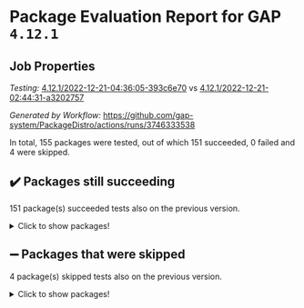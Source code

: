 # Package Evaluation Report for GAP `4.12.1`

## Job Properties

*Testing:* [4.12.1/2022-12-21-04:36:05-393c6e70](https://github.com/gap-system/PackageDistro/blob/data/reports/4.12.1/2022-12-21-04:36:05-393c6e70) vs [4.12.1/2022-12-21-02:44:31-a3202757](https://github.com/gap-system/PackageDistro/blob/data/reports/4.12.1/2022-12-21-02:44:31-a3202757)

*Generated by Workflow:* https://github.com/gap-system/PackageDistro/actions/runs/3746333538

In total, 155 packages were tested, out of which 151 succeeded, 0 failed and 4 were skipped.

## :heavy_check_mark: Packages still succeeding

151 package(s) succeeded tests also on the previous version.
<details><summary>Click to show packages!</summary>

- 4ti2interface 2022.09-01 [(success)](https://github.com/gap-system/PackageDistro/actions/runs/3746333538/jobs/6361691845)
- ace 5.6.1 [(success)](https://github.com/gap-system/PackageDistro/actions/runs/3746333538/jobs/6361691916)
- aclib 1.3.2 [(success)](https://github.com/gap-system/PackageDistro/actions/runs/3746333538/jobs/6361691960)
- agt 0.3 [(success)](https://github.com/gap-system/PackageDistro/actions/runs/3746333538/jobs/6361692012)
- alnuth 3.2.1 [(success)](https://github.com/gap-system/PackageDistro/actions/runs/3746333538/jobs/6361692069)
- anupq 3.2.6 [(success)](https://github.com/gap-system/PackageDistro/actions/runs/3746333538/jobs/6361692123)
- atlasrep 2.1.6 [(success)](https://github.com/gap-system/PackageDistro/actions/runs/3746333538/jobs/6361692168)
- autodoc 2022.10.20 [(success)](https://github.com/gap-system/PackageDistro/actions/runs/3746333538/jobs/6361692259)
- automata 1.15 [(success)](https://github.com/gap-system/PackageDistro/actions/runs/3746333538/jobs/6361692345)
- automgrp 1.3.2 [(success)](https://github.com/gap-system/PackageDistro/actions/runs/3746333538/jobs/6361692411)
- autpgrp 1.11 [(success)](https://github.com/gap-system/PackageDistro/actions/runs/3746333538/jobs/6361692482)
- cap 2022.12-15 [(success)](https://github.com/gap-system/PackageDistro/actions/runs/3746333538/jobs/6361692539)
- caratinterface 2.3.4 [(success)](https://github.com/gap-system/PackageDistro/actions/runs/3746333538/jobs/6361692605)
- cddinterface 2022.11.01 [(success)](https://github.com/gap-system/PackageDistro/actions/runs/3746333538/jobs/6361692661)
- circle 1.6.5 [(success)](https://github.com/gap-system/PackageDistro/actions/runs/3746333538/jobs/6361692721)
- classicpres 1.22 [(success)](https://github.com/gap-system/PackageDistro/actions/runs/3746333538/jobs/6361692777)
- cohomolo 1.6.10 [(success)](https://github.com/gap-system/PackageDistro/actions/runs/3746333538/jobs/6361692841)
- congruence 1.2.4 [(success)](https://github.com/gap-system/PackageDistro/actions/runs/3746333538/jobs/6361692902)
- corelg 1.56 [(success)](https://github.com/gap-system/PackageDistro/actions/runs/3746333538/jobs/6361692963)
- crime 1.6 [(success)](https://github.com/gap-system/PackageDistro/actions/runs/3746333538/jobs/6361693019)
- crisp 1.4.6 [(success)](https://github.com/gap-system/PackageDistro/actions/runs/3746333538/jobs/6361693066)
- crypting 0.10.4 [(success)](https://github.com/gap-system/PackageDistro/actions/runs/3746333538/jobs/6361693138)
- cryst 4.1.25 [(success)](https://github.com/gap-system/PackageDistro/actions/runs/3746333538/jobs/6361693187)
- crystcat 1.1.10 [(success)](https://github.com/gap-system/PackageDistro/actions/runs/3746333538/jobs/6361693233)
- ctbllib 1.3.4 [(success)](https://github.com/gap-system/PackageDistro/actions/runs/3746333538/jobs/6361693283)
- cubefree 1.19 [(success)](https://github.com/gap-system/PackageDistro/actions/runs/3746333538/jobs/6361693340)
- curlinterface 2.3.1 [(success)](https://github.com/gap-system/PackageDistro/actions/runs/3746333538/jobs/6361693375)
- cvec 2.7.6 [(success)](https://github.com/gap-system/PackageDistro/actions/runs/3746333538/jobs/6361693416)
- datastructures 0.3.0 [(success)](https://github.com/gap-system/PackageDistro/actions/runs/3746333538/jobs/6361693458)
- deepthought 1.0.6 [(success)](https://github.com/gap-system/PackageDistro/actions/runs/3746333538/jobs/6361693496)
- design 1.7 [(success)](https://github.com/gap-system/PackageDistro/actions/runs/3746333538/jobs/6361693539)
- difsets 2.3.1 [(success)](https://github.com/gap-system/PackageDistro/actions/runs/3746333538/jobs/6361693580)
- digraphs 1.6.1 [(success)](https://github.com/gap-system/PackageDistro/actions/runs/3746333538/jobs/6361693627)
- edim 1.3.6 [(success)](https://github.com/gap-system/PackageDistro/actions/runs/3746333538/jobs/6361693675)
- example 4.3.2 [(success)](https://github.com/gap-system/PackageDistro/actions/runs/3746333538/jobs/6361693756)
- examplesforhomalg 2022.11-01 [(success)](https://github.com/gap-system/PackageDistro/actions/runs/3746333538/jobs/6361693842)
- factint 1.6.3 [(success)](https://github.com/gap-system/PackageDistro/actions/runs/3746333538/jobs/6361693900)
- ferret 1.0.9 [(success)](https://github.com/gap-system/PackageDistro/actions/runs/3746333538/jobs/6361693953)
- fga 1.4.0 [(success)](https://github.com/gap-system/PackageDistro/actions/runs/3746333538/jobs/6361694006)
- fining 1.5.4 [(success)](https://github.com/gap-system/PackageDistro/actions/runs/3746333538/jobs/6361694091)
- float 1.0.3 [(success)](https://github.com/gap-system/PackageDistro/actions/runs/3746333538/jobs/6361694164)
- format 1.4.3 [(success)](https://github.com/gap-system/PackageDistro/actions/runs/3746333538/jobs/6361694237)
- forms 1.2.9 [(success)](https://github.com/gap-system/PackageDistro/actions/runs/3746333538/jobs/6361694307)
- fplsa 1.2.5 [(success)](https://github.com/gap-system/PackageDistro/actions/runs/3746333538/jobs/6361694368)
- fr 2.4.12 [(success)](https://github.com/gap-system/PackageDistro/actions/runs/3746333538/jobs/6361694429)
- francy 1.2.5 [(success)](https://github.com/gap-system/PackageDistro/actions/runs/3746333538/jobs/6361694499)
- fwtree 1.3 [(success)](https://github.com/gap-system/PackageDistro/actions/runs/3746333538/jobs/6361694561)
- gapdoc 1.6.6 [(success)](https://github.com/gap-system/PackageDistro/actions/runs/3746333538/jobs/6361694641)
- gauss 2022.12-01 [(success)](https://github.com/gap-system/PackageDistro/actions/runs/3746333538/jobs/6361694713)
- gaussforhomalg 2022.08-03 [(success)](https://github.com/gap-system/PackageDistro/actions/runs/3746333538/jobs/6361694802)
- gbnp 1.0.5 [(success)](https://github.com/gap-system/PackageDistro/actions/runs/3746333538/jobs/6361694888)
- generalizedmorphismsforcap 2022.12-01 [(success)](https://github.com/gap-system/PackageDistro/actions/runs/3746333538/jobs/6361694961)
- genss 1.6.8 [(success)](https://github.com/gap-system/PackageDistro/actions/runs/3746333538/jobs/6361695035)
- gradedmodules 2022.09-02 [(success)](https://github.com/gap-system/PackageDistro/actions/runs/3746333538/jobs/6361695126)
- gradedringforhomalg 2022.11-01 [(success)](https://github.com/gap-system/PackageDistro/actions/runs/3746333538/jobs/6361695207)
- grape 4.9.0 [(success)](https://github.com/gap-system/PackageDistro/actions/runs/3746333538/jobs/6361695278)
- groupoids 1.71 [(success)](https://github.com/gap-system/PackageDistro/actions/runs/3746333538/jobs/6361695357)
- grpconst 2.6.3 [(success)](https://github.com/gap-system/PackageDistro/actions/runs/3746333538/jobs/6361695418)
- guarana 0.96.3 [(success)](https://github.com/gap-system/PackageDistro/actions/runs/3746333538/jobs/6361695483)
- guava 3.17 [(success)](https://github.com/gap-system/PackageDistro/actions/runs/3746333538/jobs/6361695562)
- hap 1.47 [(success)](https://github.com/gap-system/PackageDistro/actions/runs/3746333538/jobs/6361695637)
- hapcryst 0.1.15 [(success)](https://github.com/gap-system/PackageDistro/actions/runs/3746333538/jobs/6361695717)
- hecke 1.5.3 [(success)](https://github.com/gap-system/PackageDistro/actions/runs/3746333538/jobs/6361695785)
- help 3.5 [(success)](https://github.com/gap-system/PackageDistro/actions/runs/3746333538/jobs/6361695852)
- homalg 2022.11-01 [(success)](https://github.com/gap-system/PackageDistro/actions/runs/3746333538/jobs/6361695918)
- homalgtocas 2022.11-02 [(success)](https://github.com/gap-system/PackageDistro/actions/runs/3746333538/jobs/6361695983)
- idrel 2.44 [(success)](https://github.com/gap-system/PackageDistro/actions/runs/3746333538/jobs/6361696057)
- images 1.3.1 [(success)](https://github.com/gap-system/PackageDistro/actions/runs/3746333538/jobs/6361696120)
- intpic 0.3.0 [(success)](https://github.com/gap-system/PackageDistro/actions/runs/3746333538/jobs/6361696191)
- io 4.8.0 [(success)](https://github.com/gap-system/PackageDistro/actions/runs/3746333538/jobs/6361696250)
- io_forhomalg 2022.11-01 [(success)](https://github.com/gap-system/PackageDistro/actions/runs/3746333538/jobs/6361696307)
- irredsol 1.4.4 [(success)](https://github.com/gap-system/PackageDistro/actions/runs/3746333538/jobs/6361696360)
- json 2.1.1 [(success)](https://github.com/gap-system/PackageDistro/actions/runs/3746333538/jobs/6361696429)
- jupyterkernel 1.4.1 [(success)](https://github.com/gap-system/PackageDistro/actions/runs/3746333538/jobs/6361696494)
- jupyterviz 1.5.6 [(success)](https://github.com/gap-system/PackageDistro/actions/runs/3746333538/jobs/6361696582)
- kan 1.34 [(success)](https://github.com/gap-system/PackageDistro/actions/runs/3746333538/jobs/6361696675)
- kbmag 1.5.10 [(success)](https://github.com/gap-system/PackageDistro/actions/runs/3746333538/jobs/6361696741)
- laguna 3.9.5 [(success)](https://github.com/gap-system/PackageDistro/actions/runs/3746333538/jobs/6361696832)
- liealgdb 2.2.1 [(success)](https://github.com/gap-system/PackageDistro/actions/runs/3746333538/jobs/6361696894)
- liepring 2.8 [(success)](https://github.com/gap-system/PackageDistro/actions/runs/3746333538/jobs/6361696973)
- liering 2.4.2 [(success)](https://github.com/gap-system/PackageDistro/actions/runs/3746333538/jobs/6361697062)
- linearalgebraforcap 2022.12-04 [(success)](https://github.com/gap-system/PackageDistro/actions/runs/3746333538/jobs/6361697135)
- localizeringforhomalg 2022.11-01 [(success)](https://github.com/gap-system/PackageDistro/actions/runs/3746333538/jobs/6361697192)
- loops 3.4.3 [(success)](https://github.com/gap-system/PackageDistro/actions/runs/3746333538/jobs/6361697272)
- lpres 1.0.3 [(success)](https://github.com/gap-system/PackageDistro/actions/runs/3746333538/jobs/6361697374)
- majoranaalgebras 1.5.1 [(success)](https://github.com/gap-system/PackageDistro/actions/runs/3746333538/jobs/6361697456)
- mapclass 1.4.6 [(success)](https://github.com/gap-system/PackageDistro/actions/runs/3746333538/jobs/6361697534)
- matgrp 0.70 [(success)](https://github.com/gap-system/PackageDistro/actions/runs/3746333538/jobs/6361697613)
- matricesforhomalg 2022.12-01 [(success)](https://github.com/gap-system/PackageDistro/actions/runs/3746333538/jobs/6361697679)
- modisom 2.5.3 [(success)](https://github.com/gap-system/PackageDistro/actions/runs/3746333538/jobs/6361697743)
- modulepresentationsforcap 2022.12-01 [(success)](https://github.com/gap-system/PackageDistro/actions/runs/3746333538/jobs/6361697820)
- modules 2022.11-01 [(success)](https://github.com/gap-system/PackageDistro/actions/runs/3746333538/jobs/6361697890)
- monoidalcategories 2022.12-01 [(success)](https://github.com/gap-system/PackageDistro/actions/runs/3746333538/jobs/6361697963)
- nconvex 2022.09-01 [(success)](https://github.com/gap-system/PackageDistro/actions/runs/3746333538/jobs/6361698025)
- nilmat 1.4.2 [(success)](https://github.com/gap-system/PackageDistro/actions/runs/3746333538/jobs/6361698069)
- nock 1.5 [(success)](https://github.com/gap-system/PackageDistro/actions/runs/3746333538/jobs/6361698135)
- normalizinterface 1.3.5 [(success)](https://github.com/gap-system/PackageDistro/actions/runs/3746333538/jobs/6361698190)
- nq 2.5.9 [(success)](https://github.com/gap-system/PackageDistro/actions/runs/3746333538/jobs/6361698252)
- numericalsgps 1.3.1 [(success)](https://github.com/gap-system/PackageDistro/actions/runs/3746333538/jobs/6361698318)
- openmath 11.5.2 [(success)](https://github.com/gap-system/PackageDistro/actions/runs/3746333538/jobs/6361698365)
- orb 4.9.0 [(success)](https://github.com/gap-system/PackageDistro/actions/runs/3746333538/jobs/6361698431)
- packagemanager 1.3.2 [(success)](https://github.com/gap-system/PackageDistro/actions/runs/3746333538/jobs/6361698484)
- patternclass 2.4.3 [(success)](https://github.com/gap-system/PackageDistro/actions/runs/3746333538/jobs/6361698547)
- permut 2.0.4 [(success)](https://github.com/gap-system/PackageDistro/actions/runs/3746333538/jobs/6361698612)
- polenta 1.3.10 [(success)](https://github.com/gap-system/PackageDistro/actions/runs/3746333538/jobs/6361698665)
- polymaking 0.8.6 [(success)](https://github.com/gap-system/PackageDistro/actions/runs/3746333538/jobs/6361698728)
- primgrp 3.4.3 [(success)](https://github.com/gap-system/PackageDistro/actions/runs/3746333538/jobs/6361698791)
- profiling 2.5.2 [(success)](https://github.com/gap-system/PackageDistro/actions/runs/3746333538/jobs/6361698838)
- qpa 1.34 [(success)](https://github.com/gap-system/PackageDistro/actions/runs/3746333538/jobs/6361698880)
- quagroup 1.8.3 [(success)](https://github.com/gap-system/PackageDistro/actions/runs/3746333538/jobs/6361698940)
- radiroot 2.9 [(success)](https://github.com/gap-system/PackageDistro/actions/runs/3746333538/jobs/6361699004)
- rcwa 4.7.1 [(success)](https://github.com/gap-system/PackageDistro/actions/runs/3746333538/jobs/6361699051)
- rds 1.8 [(success)](https://github.com/gap-system/PackageDistro/actions/runs/3746333538/jobs/6361699112)
- recog 1.4.2 [(success)](https://github.com/gap-system/PackageDistro/actions/runs/3746333538/jobs/6361699172)
- repndecomp 1.2.1 [(success)](https://github.com/gap-system/PackageDistro/actions/runs/3746333538/jobs/6361699228)
- repsn 3.1.0 [(success)](https://github.com/gap-system/PackageDistro/actions/runs/3746333538/jobs/6361699295)
- resclasses 4.7.3 [(success)](https://github.com/gap-system/PackageDistro/actions/runs/3746333538/jobs/6361699349)
- ringsforhomalg 2022.11-01 [(success)](https://github.com/gap-system/PackageDistro/actions/runs/3746333538/jobs/6361699406)
- sco 2022.09-01 [(success)](https://github.com/gap-system/PackageDistro/actions/runs/3746333538/jobs/6361699477)
- scscp 2.4.0 [(success)](https://github.com/gap-system/PackageDistro/actions/runs/3746333538/jobs/6361699543)
- semigroups 5.2.0 [(success)](https://github.com/gap-system/PackageDistro/actions/runs/3746333538/jobs/6361699594)
- sglppow 2.3 [(success)](https://github.com/gap-system/PackageDistro/actions/runs/3746333538/jobs/6361699633)
- sgpviz 0.999.5 [(success)](https://github.com/gap-system/PackageDistro/actions/runs/3746333538/jobs/6361699706)
- simpcomp 2.1.14 [(success)](https://github.com/gap-system/PackageDistro/actions/runs/3746333538/jobs/6361699756)
- singular 2022.09.23 [(success)](https://github.com/gap-system/PackageDistro/actions/runs/3746333538/jobs/6361699848)
- sl2reps 1.1 [(success)](https://github.com/gap-system/PackageDistro/actions/runs/3746333538/jobs/6361699919)
- sla 1.5.3 [(success)](https://github.com/gap-system/PackageDistro/actions/runs/3746333538/jobs/6361699978)
- smallgrp 1.5.1 [(success)](https://github.com/gap-system/PackageDistro/actions/runs/3746333538/jobs/6361700056)
- smallsemi 0.6.13 [(success)](https://github.com/gap-system/PackageDistro/actions/runs/3746333538/jobs/6361700135)
- sonata 2.9.6 [(success)](https://github.com/gap-system/PackageDistro/actions/runs/3746333538/jobs/6361700208)
- sophus 1.27 [(success)](https://github.com/gap-system/PackageDistro/actions/runs/3746333538/jobs/6361700281)
- spinsym 1.5.2 [(success)](https://github.com/gap-system/PackageDistro/actions/runs/3746333538/jobs/6361700392)
- standardff 0.9.4 [(success)](https://github.com/gap-system/PackageDistro/actions/runs/3746333538/jobs/6361700494)
- symbcompcc 1.3.2 [(success)](https://github.com/gap-system/PackageDistro/actions/runs/3746333538/jobs/6361700567)
- thelma 1.3 [(success)](https://github.com/gap-system/PackageDistro/actions/runs/3746333538/jobs/6361700635)
- tomlib 1.2.9 [(success)](https://github.com/gap-system/PackageDistro/actions/runs/3746333538/jobs/6361700705)
- toolsforhomalg 2022.12-01 [(success)](https://github.com/gap-system/PackageDistro/actions/runs/3746333538/jobs/6361700764)
- toric 1.9.5 [(success)](https://github.com/gap-system/PackageDistro/actions/runs/3746333538/jobs/6361700839)
- toricvarieties 2022.07.13 [(success)](https://github.com/gap-system/PackageDistro/actions/runs/3746333538/jobs/6361700908)
- transgrp 3.6.3 [(success)](https://github.com/gap-system/PackageDistro/actions/runs/3746333538/jobs/6361700975)
- ugaly 4.0.3 [(success)](https://github.com/gap-system/PackageDistro/actions/runs/3746333538/jobs/6361701042)
- unipot 1.5 [(success)](https://github.com/gap-system/PackageDistro/actions/runs/3746333538/jobs/6361701132)
- unitlib 4.1.0 [(success)](https://github.com/gap-system/PackageDistro/actions/runs/3746333538/jobs/6361701206)
- utils 0.81 [(success)](https://github.com/gap-system/PackageDistro/actions/runs/3746333538/jobs/6361701308)
- uuid 0.7 [(success)](https://github.com/gap-system/PackageDistro/actions/runs/3746333538/jobs/6361701380)
- walrus 0.9991 [(success)](https://github.com/gap-system/PackageDistro/actions/runs/3746333538/jobs/6361701452)
- wedderga 4.10.2 [(success)](https://github.com/gap-system/PackageDistro/actions/runs/3746333538/jobs/6361701536)
- xmod 2.88 [(success)](https://github.com/gap-system/PackageDistro/actions/runs/3746333538/jobs/6361701621)
- xmodalg 1.23 [(success)](https://github.com/gap-system/PackageDistro/actions/runs/3746333538/jobs/6361701708)
- yangbaxter 0.10.2 [(success)](https://github.com/gap-system/PackageDistro/actions/runs/3746333538/jobs/6361701775)
- zeromqinterface 0.14 [(success)](https://github.com/gap-system/PackageDistro/actions/runs/3746333538/jobs/6361701840)
</details>

## :heavy_minus_sign: Packages that were skipped

4 package(s) skipped tests also on the previous version.
<details><summary>Click to show packages!</summary>

- browse 1.8.19 [(skipped)](https://github.com/gap-system/PackageDistro/actions/runs/3746333538/jobs/6361580437)
- itc 1.5.1 [(skipped)](https://github.com/gap-system/PackageDistro/actions/runs/3746333538/jobs/6361580437)
- polycyclic 2.16 [(skipped)](https://github.com/gap-system/PackageDistro/actions/runs/3746333538/jobs/6361580437)
- xgap 4.31 [(skipped)](https://github.com/gap-system/PackageDistro/actions/runs/3746333538/jobs/6361580437)
</details>

